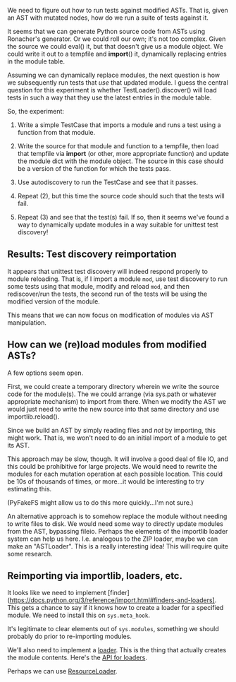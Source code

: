 We need to figure out how to run tests against modified ASTs. That is,
given an AST with mutated nodes, how do we run a suite of tests
against it.

It seems that we can generate Python source code from ASTs using
Ronacher's generator. Or we could roll our own; it's not too
complex. Given the source we could eval() it, but that doesn't give us
a module object. We could write it out to a tempfile and __import__()
it, dynamically replacing entries in the module table.

Assuming we can dynamically replace modules, the next question is how
we subsequently run tests that *use* that updated module. I guess the
central question for this experiment is whether
TestLoader().discover() will load tests in such a way that they use
the latest entries in the module table.

So, the experiment:

1. Write a simple TestCase that imports a module and runs a test using a
function from that module.

2. Write the source for that module and function to a tempfile, then load
that tempfile via __import__ (or other, more appropriate function) and
update the module dict with the module object. The source in this case
should be a version of the function for which the tests pass.

3. Use autodiscovery to run the TestCase and see that it passes.

4. Repeat (2), but this time the source code should such that the
   tests will fail.

5. Repeat (3) and see that the test(s) fail. If so, then it seems
   we've found a way to dynamically update modules in a way suitable
   for unittest test discovery!


Results: Test discovery reimportation
-------------------------------------

It appears that unittest test discovery will indeed respond properly
to module reloading. That is, if I import a module `mod`, use test
discovery to run some tests using that module, modify and reload
 `mod`, and then rediscover/run the tests, the second run of the tests
will be using the modified version of the module.

This means that we can now focus on modification of modules via AST
manipulation.

How can we (re)load modules from modified ASTs?
-----------------------------------------------


A few options seem open.

First, we could create a temporary directory wherein we write the
source code for the module(s). The we could arrange (via sys.path or
whatever appropriate mechanism) to import from there. When we modify
the AST we would just need to write the new source into that same
directory and use importlib.reload().

Since we build an AST by simply reading files and *not* by importing,
this might work. That is, we won't need to do an initial import of a
module to get its AST.

This approach may be slow, though. It will involve a good deal of file
IO, and this could be prohibitive for large projects. We would need to
rewrite the modules for each mutation operation at each possible
location. This could be 10s of thousands of times, or more...it would
be interesting to try estimating this.

(PyFakeFS might allow us to do this more quickly...I'm not sure.)

An alternative approach is to somehow replace the module without
needing to write files to disk. We would need some way to directly
update modules from the AST, bypassing fileio. Perhaps the elements of
the importlib loader system can help us here. I.e. analogous to the
ZIP loader, maybe we can make an "ASTLoader". This is a really
interesting idea! This will require quite some research.

Reimporting via importlib, loaders, etc.
----------------------------------------

It looks like we need to implement
[finder](https://docs.python.org/3/reference/import.html#finders-and-loaders]. This
gets a chance to say if it knows how to create a loader for a
specified module. We need to install this on `sys.meta_hook`.

It's legitimate to clear elements out of `sys.modules`, something we
should probably do prior to re-importing modules.

We'll also need to implement a
[loader](https://docs.python.org/3/reference/import.html#loaders). This
is the thing that actually creates the module contents. Here's the
[API for loaders](https://docs.python.org/3/library/importlib.html#importlib.abc.Loader).

Perhaps we can use [ResourceLoader](https://docs.python.org/3/library/importlib.html#importlib.abc.ResourceLoader).
